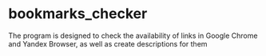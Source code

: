 # bookmarks_checker
The program is designed to check the availability of links in Google Chrome and Yandex Browser, as well as create descriptions for them
